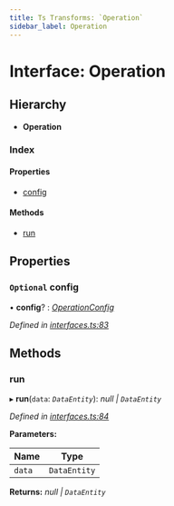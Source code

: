 ```yaml
---
title: Ts Transforms: `Operation`
sidebar_label: Operation
---
```


# Interface: Operation

## Hierarchy

* **Operation**

### Index

#### Properties

* [config](operation.md#optional-config)

#### Methods

* [run](operation.md#run)

## Properties

### `Optional` config

• **config**? : *[OperationConfig](../overview.md#operationconfig)*

*Defined in [interfaces.ts:83](https://github.com/terascope/teraslice/blob/a2250fb9/packages/ts-transforms/src/interfaces.ts#L83)*

## Methods

###  run

▸ **run**(`data`: *`DataEntity`*): *null | `DataEntity`*

*Defined in [interfaces.ts:84](https://github.com/terascope/teraslice/blob/a2250fb9/packages/ts-transforms/src/interfaces.ts#L84)*

**Parameters:**

Name | Type |
------ | ------ |
`data` | `DataEntity` |

**Returns:** *null | `DataEntity`*
